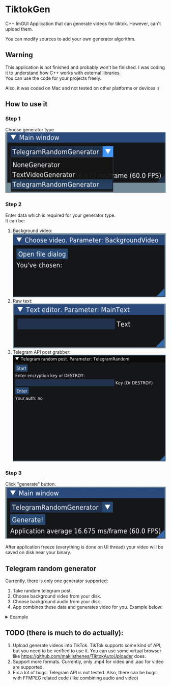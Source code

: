 # TiktokGen
C++ ImGUI Application that can generate videos for tiktok. However, can't upload them.

You can modify sources to add your own generator algorithm. 

## Warning
This application is not finished and probably won't be finished.
I was coding it to understand how C++ works with external libraries.
<br>You can use the code for your projects freely.

Also, it was coded on Mac and not tested on other platforms or devices :/

## How to use it
### Step 1
Choose generator type
![guide step 1](resources/guide1.jpg)

### Step 2
Enter data which is required for your generator type.<br>
It can be:
1) Background video:
![guide step 2_1](resources/guide2.jpg)
2) Raw text:
![guide step 2_2](resources/guide3.jpg)
3) Telegram API post grabber:
![guide step 2_3](resources/guide4.jpg)

### Step 3
Click "generate" button.
![guide step 3](resources/guide5.jpg)

After application freeze
(everything is done on UI thread) your video will be saved on disk near your binary.



## Telegram random generator
Currently, there is only one generator supported:
1) Take random telegram post.
2) Choose background video from your disk.
3) Choose background audio from your disk. 
4) App combines these data and generates video for you. Example below:
<details>
<summary>Example</summary>

![example1](resources/example1.jpg)
</details>

## TODO (there is much to do actually):
1) Upload generate videos into TikTok. TikTok supports some kind of API, but
you need to be verified to use it. You can use some virtual browser like
https://github.com/makiisthenes/TiktokAutoUploader does.
2) Support more formats. Currently, only .mp4 for video and .aac for video are supported.
3) Fix a lot of bugs. Telegram API is not tested. Also,
there can be bugs with FFMPEG related code (like combining audio and video)